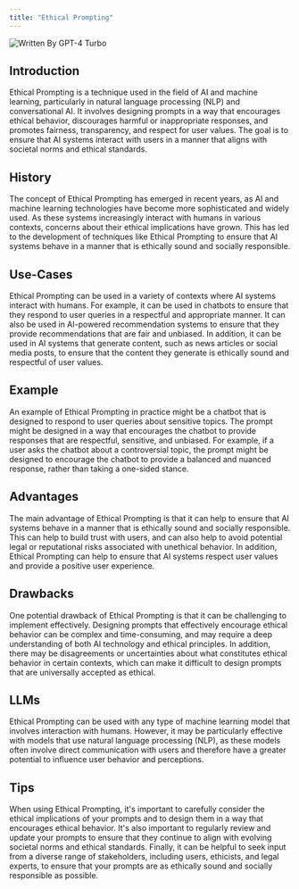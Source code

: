 ```yaml
---
title: "Ethical Prompting"
---
```


![Written By GPT-4 Turbo](https://img.shields.io/badge/Written%20By-GPT--4%20Turbo-5A5A5A?style=for-the-badge&logo=openai&logoColor=white)

## Introduction

Ethical Prompting is a technique used in the field of AI and machine learning, particularly in natural language processing (NLP) and conversational AI. It involves designing prompts in a way that encourages ethical behavior, discourages harmful or inappropriate responses, and promotes fairness, transparency, and respect for user values. The goal is to ensure that AI systems interact with users in a manner that aligns with societal norms and ethical standards.

## History

The concept of Ethical Prompting has emerged in recent years, as AI and machine learning technologies have become more sophisticated and widely used. As these systems increasingly interact with humans in various contexts, concerns about their ethical implications have grown. This has led to the development of techniques like Ethical Prompting to ensure that AI systems behave in a manner that is ethically sound and socially responsible.

## Use-Cases

Ethical Prompting can be used in a variety of contexts where AI systems interact with humans. For example, it can be used in chatbots to ensure that they respond to user queries in a respectful and appropriate manner. It can also be used in AI-powered recommendation systems to ensure that they provide recommendations that are fair and unbiased. In addition, it can be used in AI systems that generate content, such as news articles or social media posts, to ensure that the content they generate is ethically sound and respectful of user values.

## Example

An example of Ethical Prompting in practice might be a chatbot that is designed to respond to user queries about sensitive topics. The prompt might be designed in a way that encourages the chatbot to provide responses that are respectful, sensitive, and unbiased. For example, if a user asks the chatbot about a controversial topic, the prompt might be designed to encourage the chatbot to provide a balanced and nuanced response, rather than taking a one-sided stance.

## Advantages

The main advantage of Ethical Prompting is that it can help to ensure that AI systems behave in a manner that is ethically sound and socially responsible. This can help to build trust with users, and can also help to avoid potential legal or reputational risks associated with unethical behavior. In addition, Ethical Prompting can help to ensure that AI systems respect user values and provide a positive user experience.

## Drawbacks

One potential drawback of Ethical Prompting is that it can be challenging to implement effectively. Designing prompts that effectively encourage ethical behavior can be complex and time-consuming, and may require a deep understanding of both AI technology and ethical principles. In addition, there may be disagreements or uncertainties about what constitutes ethical behavior in certain contexts, which can make it difficult to design prompts that are universally accepted as ethical.

## LLMs

Ethical Prompting can be used with any type of machine learning model that involves interaction with humans. However, it may be particularly effective with models that use natural language processing (NLP), as these models often involve direct communication with users and therefore have a greater potential to influence user behavior and perceptions.

## Tips

When using Ethical Prompting, it's important to carefully consider the ethical implications of your prompts and to design them in a way that encourages ethical behavior. It's also important to regularly review and update your prompts to ensure that they continue to align with evolving societal norms and ethical standards. Finally, it can be helpful to seek input from a diverse range of stakeholders, including users, ethicists, and legal experts, to ensure that your prompts are as ethically sound and socially responsible as possible.